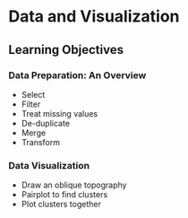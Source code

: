 # Data and Visualization

## Learning Objectives

### Data Preparation: An Overview
* Select
* Filter
* Treat missing values
* De-duplicate
* Merge 
* Transform 

### Data Visualization
* Draw an oblique topography
* Pairplot to find clusters
* Plot clusters together